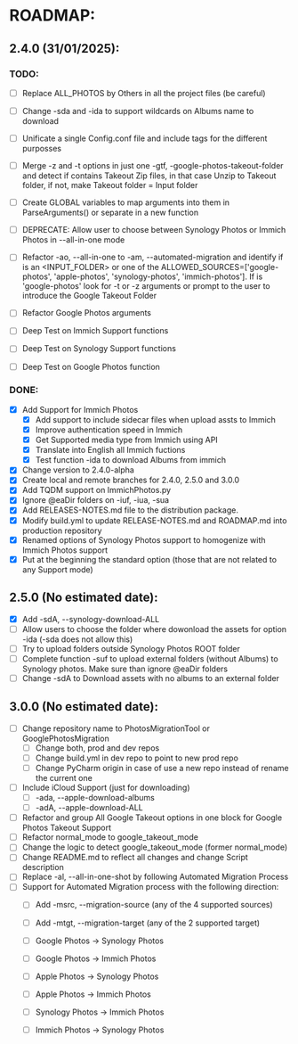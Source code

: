# ROADMAP:

## 2.4.0 (31/01/2025):
### TODO:
- [ ] Replace ALL_PHOTOS by Others in all the project files (be careful)
- [ ] Change -sda and -ida to support wildcards on Albums name to download
- [ ] Unificate a single Config.conf file and include tags for the different purposses
- [ ] Merge -z and -t options in just one -gtf, -google-photos-takeout-folder and detect if contains Takeout Zip files, in that case Unzip to Takeout folder, if not, make Takeout folder = Input folder
- [ ] Create GLOBAL variables to map arguments into them in ParseArguments() or separate in a new function

- [ ] DEPRECATE: Allow user to choose between Synology Photos or Immich Photos in --all-in-one mode
- [ ] Refactor -ao, --all-in-one to -am, --automated-migration <SRC> <TGT> and identify if <SRC> is an <INPUT_FOLDER> or one of the ALLOWED_SOURCES=['google-photos', 'apple-photos', 'synology-photos', 'immich-photos']. If is 'google-photos' look for -t or -z arguments or prompt to the user to introduce the Google Takeout Folder
- [ ] Refactor Google Photos arguments
- [ ] Deep Test on Immich Support functions
- [ ] Deep Test on Synology Support functions
- [ ] Deep Test on Google Photos function

### DONE:
- [x] Add Support for Immich Photos
  - [x] Add support to include sidecar files when upload assts to Immich
  - [x] Improve authentication speed in Immich
  - [x] Get Supported media type from Immich using API
  - [x] Translate into English all Immich fuctions
  - [x] Test function -ida to download Albums from immich
- [x] Change version to 2.4.0-alpha
- [x] Create local and remote branches for 2.4.0, 2.5.0 and 3.0.0
- [x] Add TQDM support on ImmichPhotos.py
- [x] Ignore @eaDir folders on -iuf, -iua, -sua
- [x] Add RELEASES-NOTES.md file to the distribution package.
- [x] Modify build.yml to update RELEASE-NOTES.md and ROADMAP.md into production repository
- [x] Renamed options of Synology Photos support to homogenize with Immich Photos support
- [x] Put at the beginning the standard option (those that are not related to any Support mode)

## 2.5.0 (No estimated date):
- [x] Add -sdA, --synology-download-ALL
- [ ] Allow users to choose the folder where dowonload the assets for option -ida (-sda does not allow this)
- [ ] Try to upload folders outside Synology Photos ROOT folder
- [ ] Complete function -suf to upload external folders (without Albums) to Synology photos. Make sure than ignore @eaDir folders
- [ ] Change -sdA to Download assets with no albums to an external folder
  
## 3.0.0 (No estimated date):
- [ ] Change repository name to PhotosMigrationTool or GooglePhotosMigration
    - [ ] Change both, prod and dev repos
    - [ ] Change build.yml in dev repo to point to new prod repo
    - [ ] Change PyCharm origin in case of use a new repo instead of rename the current one
- [ ] Include iCloud Support (just for downloading)
    - [ ] -ada, --apple-download-albums
    - [ ] -adA, --apple-download-ALL
- [ ] Refactor and group All Google Takeout options in one block for Google Photos Takeout Support
- [ ] Refactor normal_mode to google_takeout_mode
- [ ] Change the logic to detect google_takeout_mode (former normal_mode)
- [ ] Change README.md to reflect all changes and change Script description
- [ ] Replace -al, --all-in-one-shot by following Automated Migration Process
- [ ] Support for Automated Migration process with the following direction:
    - [ ] Add -msrc, --migration-source (any of the 4 supported sources)
    - [ ] Add -mtgt, --migration-target (any of the 2 supported target)
    - [ ] Google Photos -> Synology Photos
    - [ ] Google Photos -> Immich Photos
    - [ ] Apple Photos -> Synology Photos
    - [ ] Apple Photos -> Immich Photos
    - [ ] Synology Photos -> Immich Photos
    - [ ] Immich Photos -> Synology Photos

